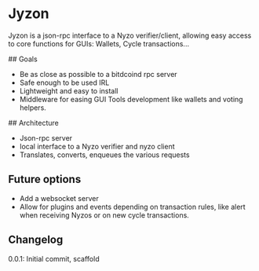 # Jyzon
Jyzon is a json-rpc interface to a Nyzo verifier/client, allowing easy access to core functions for GUIs: Wallets, Cycle transactions...

## Goals

- Be as close as possible to a bitdcoind rpc server
- Safe enough to be used IRL
- Lightweight and easy to install
- Middleware for easing GUI Tools development like wallets and voting helpers.

## Architecture

- Json-rpc server
- local interface to a Nyzo verifier and nyzo client
- Translates, converts, enqueues the various requests

## Future options

- Add a websocket server
- Allow for plugins and events depending on transaction rules, like alert when receiving Nyzos or on new cycle transactions.


## Changelog

0.0.1: Initial commit, scaffold
